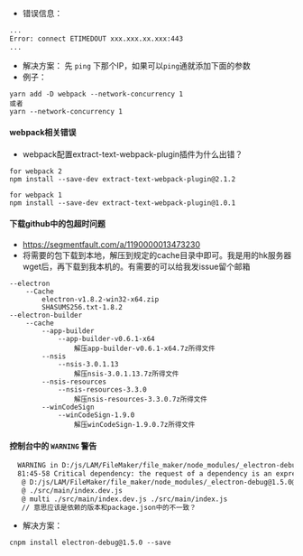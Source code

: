
- 错误信息：
```bash
...
Error: connect ETIMEDOUT xxx.xxx.xx.xxx:443
...
```

- 解决方案：
先 `ping` 下那个IP，如果可以`ping`通就添加下面的参数
- 例子：
```
yarn add -D webpack --network-concurrency 1
或者
yarn --network-concurrency 1
```

#### webpack相关错误
- webpack配置extract-text-webpack-plugin插件为什么出错？
```
for webpack 2
npm install --save-dev extract-text-webpack-plugin@2.1.2

for webpack 1
npm install --save-dev extract-text-webpack-plugin@1.0.1
```

#### 下载github中的包超时问题

- https://segmentfault.com/a/1190000013473230
- 将需要的包下载到本地，解压到规定的cache目录中即可。我是用的hk服务器wget后，再下载到我本机的。有需要的可以给我发issue留个邮箱
```
--electron
    --Cache
        electron-v1.8.2-win32-x64.zip
        SHASUMS256.txt-1.8.2
--electron-builder
    --cache
        --app-builder
            --app-builder-v0.6.1-x64
                解压app-builder-v0.6.1-x64.7z所得文件
        --nsis
            --nsis-3.0.1.13
                解压nsis-3.0.1.13.7z所得文件
        --nsis-resources
            --nsis-resources-3.3.0
                解压nsis-resources-3.3.0.7z所得文件
        --winCodeSign
            --winCodeSign-1.9.0
                解压winCodeSign-1.9.0.7z所得文件
```

#### 控制台中的 `WARNING` 警告
```bash
  WARNING in D:/js/LAM/FileMaker/file_maker/node_modules/_electron-debug@1.5.0@electron-debug/index.js
  81:45-58 Critical dependency: the request of a dependency is an expression
   @ D:/js/LAM/FileMaker/file_maker/node_modules/_electron-debug@1.5.0@electron-debug/index.js
   @ ./src/main/index.dev.js
   @ multi ./src/main/index.dev.js ./src/main/index.js
   // 意思应该是依赖的版本和package.json中的不一致？
```
- 解决方案：
```
cnpm install electron-debug@1.5.0 --save
```
